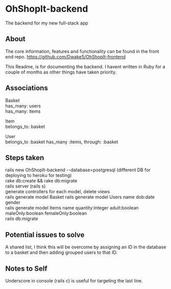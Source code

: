 # OhShopIt-backend
The backend for my new full-stack app

## About

The core information, features and functionality can be found in the front end repo.
https://github.com/Dwake5/OhShopIt-frontend

This Readme, is for documenting the backend. I havent written in Ruby for a couple of months as other things have taken priority.

## Associations

Basket  
has_many: users  
has_many: items

Item  
belongs_to: basket  

User  
belongs_to :basket
has_many :items, through: :basket  

## Steps taken

rails new OhShopIt-backend --database=postgresql (different DB for deploying to heroku for testing)  
rake db:create && rake db:migrate  
rails server (rails s)  
generate controllers for each model, delete views  
rails generate model Basket 
rails generate model Users name dob:date gender  
rails generate model Items name quantity:integer adult:boolean maleOnly:boolean femaleOnly:boolean  
rails db:migrate


## Potential issues to solve

A shared list, I think this will be overcome by assigning an ID in the database to a basket and then adding grouped users to that ID. 

## Notes to Self

Underscore in console (rails c) is useful for targeting the last line.